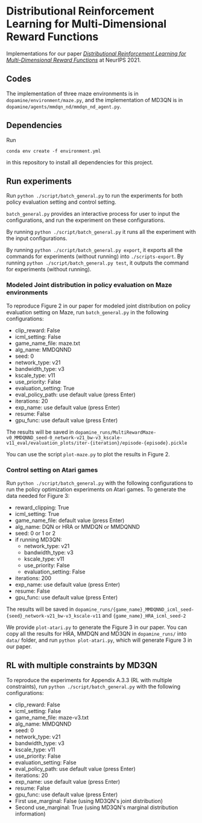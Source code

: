 # Distributional Reinforcement Learning for Multi-Dimensional Reward Functions

Implementations for our paper [*Distributional Reinforcement Learning for Multi-Dimensional Reward Functions*](https://papers.nips.cc/paper_files/paper/2021/hash/0b9e57c46de934cee33b0e8d1839bfc2-Abstract.html) at NeurIPS 2021.

## Codes

The implementation of three maze environments is in `dopamine/environment/maze.py`,
and the implementation of MD3QN is in `dopamine/agents/mmdqn_nd/mmdqn_nd_agent.py`. 

## Dependencies

Run 

```
conda env create -f environment.yml
```

in this repository to install all dependencies for this project. 

## Run experiments

Run `python ./script/batch_general.py` to run the experiments for both policy evaluation setting and control setting. 

`batch_general.py` provides an interactive process for user to input the configurations, and run the experiment on these configurations.

By running `python ./script/batch_general.py` it runs all the experiment with the input configurations.

By running `python ./script/batch_general.py export`, it exports all the commands for experiments (without running) into `./scripts-export`. 
By running `python ./script/batch_general.py test`, it outputs the command for experiments (without running).

### Modeled Joint distribution in policy evaluation on Maze environments
To reproduce Figure 2 in our paper for modeled joint distribution on policy evaluation setting on Maze,
run `batch_general.py` in the following configurations: 

* clip_reward: False
* icml_setting: False 
* game_name_file: maze.txt
* alg_name: MMDQNND
* seed: 0
* network_type: v21
* bandwidth_type: v3
* kscale_type: v11
* use_priority: False
* evaluation_setting: True
* eval_policy_path: use default value (press Enter)
* iterations: 20
* exp_name: use default value (press Enter)
* resume: False
* gpu_func: use default value (press Enter)

The results will be saved in `dopamine_runs/MultiRewardMaze-v0_MMDQNND_seed-0_network-v21_bw-v3_kscale-v11_eval/evaluation_plots/iter-{iteration}/episode-{episode}.pickle`

You can use the script `plot-maze.py` to plot the results in Figure 2.

### Control setting on Atari games

Run `python ./script/batch_general.py` with the following configurations to run the policy optimization experiments on Atari games. To generate the data needed for Figure 3:

* reward_clipping: True
* icml_setting: True
* game_name_file: default value (press Enter)
* alg_name: DQN or HRA or MMDQN or MMDQNND
* seed: 0 or 1 or 2
* if running MD3QN:
    * network_type: v21
    * bandwidth_type: v3
    * kscale_type: v11
    * use_priority: False
    * evaluation_setting: False
* iterations: 200
* exp_name: use default value (press Enter)
* resume: False
* gpu_func: use default value (press Enter)

The results will be saved in `dopamine_runs/{game_name}_MMDQNND_icml_seed-{seed}_network-v21_bw-v3_kscale-v11`
and `{game_name}_HRA_icml_seed-2`

We provide `plot-atari.py` to generate the Figure 3 in our paper. You can copy all the results for HRA, MMDQN and MD3QN in `dopamine_runs/` into `data/` folder, and run `python plot-atari.py`, which will generate Figure 3 in our paper. 

## RL with multiple constraints by MD3QN

To reproduce the experiments for Appendix A.3.3 (RL with multiple constraints), run `python ./script/batch_general.py` with the following configurations: 

* clip_reward: False
* icml_setting: False 
* game_name_file: maze-v3.txt
* alg_name: MMDQNND
* seed: 0
* network_type: v21
* bandwidth_type: v3
* kscale_type: v11
* use_priority: False
* evaluation_setting: False
* eval_policy_path: use default value (press Enter)
* iterations: 20
* exp_name: use default value (press Enter)
* resume: False
* gpu_func: use default value (press Enter)
* First use_marginal: False (using MD3QN's joint distribution)
* Second use_marginal: True (using MD3QN's marginal distribution information)

